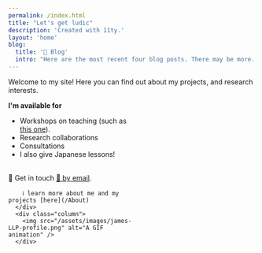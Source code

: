 ```yaml
---
permalink: /index.html
title: "Let's get ludic"
description: 'Created with 11ty.'
layout: 'home'
blog:
  title: '📰 Blog'
  intro: "Here are the most recent four blog posts. There may be more..."
---
```


<style>
  .column {
   float: left;
   width: 50%;
   }
  img {
  max-width: 100%;
  height: auto;
}
</style>

Welcome to my site! Here you can find out about my projects, and research interests.

<div class="row">
 <div class="column">
   <b>I'm available for</b>
   <ul>
    <li>Workshops on teaching (such as <a href="https://www.youtube.com/watch?v=51oaWP3AdfM">this one</a>).</li>
      <li>Research collaborations</li>
        <li>Consultations</li>
          <li>I also give Japanese lessons!</li>
          </ul>
        </br>
        🤙 Get in touch <a href="mailto:york@meiji.ac.jp">📧 by email</a>.

        ℹ️ learn more about me and my projects [here](/About)
      </div>
      <div class="column">
        <img src="/assets/images/james-LLP-profile.png" alt="A GIF animation" />
      </div>
  </div>
</br>